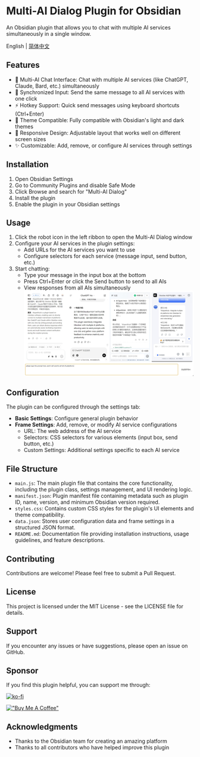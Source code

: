 # Multi-AI Dialog Plugin for Obsidian

An Obsidian plugin that allows you to chat with multiple AI services simultaneously in a single window.

English | [简体中文](README_zh.md)

## Features

- 💬 Multi-AI Chat Interface: Chat with multiple AI services (like ChatGPT, Claude, Bard, etc.) simultaneously
- 🔄 Synchronized Input: Send the same message to all AI services with one click
- ⚡ Hotkey Support: Quick send messages using keyboard shortcuts (Ctrl+Enter)
- 🎨 Theme Compatible: Fully compatible with Obsidian's light and dark themes
- 📱 Responsive Design: Adjustable layout that works well on different screen sizes
- ✨ Customizable: Add, remove, or configure AI services through settings

## Installation

1. Open Obsidian Settings
2. Go to Community Plugins and disable Safe Mode
3. Click Browse and search for "Multi-AI Dialog"
4. Install the plugin
5. Enable the plugin in your Obsidian settings

## Usage

1. Click the robot icon in the left ribbon to open the Multi-AI Dialog window
2. Configure your AI services in the plugin settings:
   - Add URLs for the AI services you want to use
   - Configure selectors for each service (message input, send button, etc.)
3. Start chatting:
   - Type your message in the input box at the bottom
   - Press Ctrl+Enter or click the Send button to send to all AIs
   - View responses from all AIs simultaneously
![Multi-AI Dialog Interface](images/AiSparkHub.png)

## Configuration

The plugin can be configured through the settings tab:

- **Basic Settings**: Configure general plugin behavior
- **Frame Settings**: Add, remove, or modify AI service configurations
  - URL: The web address of the AI service
  - Selectors: CSS selectors for various elements (input box, send button, etc.)
  - Custom Settings: Additional settings specific to each AI service

## File Structure

- `main.js`: The main plugin file that contains the core functionality, including the plugin class, settings management, and UI rendering logic.
- `manifest.json`: Plugin manifest file containing metadata such as plugin ID, name, version, and minimum Obsidian version required.
- `styles.css`: Contains custom CSS styles for the plugin's UI elements and theme compatibility.
- `data.json`: Stores user configuration data and frame settings in a structured JSON format.
- `README.md`: Documentation file providing installation instructions, usage guidelines, and feature descriptions.

## Contributing

Contributions are welcome! Please feel free to submit a Pull Request.

## License

This project is licensed under the MIT License - see the LICENSE file for details.

## Support

If you encounter any issues or have suggestions, please open an issue on GitHub.

## Sponsor

If you find this plugin helpful, you can support me through:

[![ko-fi](https://ko-fi.com/img/githubbutton_sm.svg)](https://ko-fi.com/tengledeng)

[!["Buy Me A Coffee"](https://www.buymeacoffee.com/assets/img/custom_images/orange_img.png)](https://buymeacoffee.com/tengledeng)

## Acknowledgments

- Thanks to the Obsidian team for creating an amazing platform
- Thanks to all contributors who have helped improve this plugin
